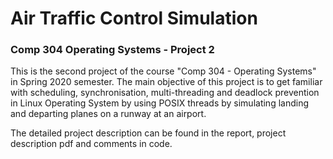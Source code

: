 # Air Traffic Control Simulation

### Comp 304 Operating Systems - Project 2

This is the second project of the course "Comp 304 - Operating Systems" in Spring 2020 semester. The main objective of this project is to get familiar with scheduling, synchronisation, multi-threading and deadlock prevention in Linux Operating System by using POSIX threads by simulating landing and departing planes on a runway at an airport.

The detailed project description can be found in the report, project description pdf and comments in code.
